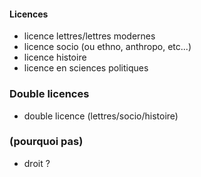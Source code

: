 
#### Licences
- licence lettres/lettres modernes
- licence socio (ou ethno, anthropo, etc...)
- licence histoire
- licence en sciences politiques

### Double licences
- double licence (lettres/socio/histoire) 

### (pourquoi pas)
- droit ?
